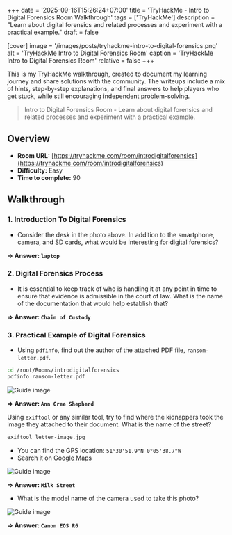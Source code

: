 +++
date = '2025-09-16T15:26:24+07:00'
title = 'TryHackMe - Intro to Digital Forensics Room Walkthrough'
tags = ['TryHackMe']
description = "Learn about digital forensics and related processes and experiment with a practical example."
draft = false

[cover]
  image = '/images/posts/tryhackme-intro-to-digital-forensics.png'
  alt = 'TryHackMe Intro to Digital Forensics Room'
  caption = 'TryHackMe Intro to Digital Forensics Room'
  relative = false
+++

This is my TryHackMe walkthrough, created to document my learning journey and share solutions with the community. The writeups include a mix of hints, step-by-step explanations, and final answers to help players who get stuck, while still encouraging independent problem-solving.

> Intro to Digital Forensics Room - Learn about digital forensics and related processes and experiment with a practical example.

## Overview

-   **Room URL:** [https://tryhackme.com/room/introdigitalforensics](https://tryhackme.com/room/introdigitalforensics)
-   **Difficulty:** Easy
-   **Time to complete:** 90

## Walkthrough

### 1. Introduction To Digital Forensics

-   <p>Consider the desk in the photo above. In addition to the smartphone, camera, and SD cards, what would be interesting for digital forensics?</p>

**=> Answer: `laptop`**

### 2. Digital Forensics Process

-   <p>It is essential to keep track of who is handling it at any point in time to ensure that evidence is admissible in the court of law. What is the name of the documentation that would help establish that?<br /></p>

**=> Answer: `Chain of Custody`**

### 3. Practical Example of Digital Forensics

-   <p>Using <code>pdfinfo</code>, find out the author of the attached PDF file, <code>ransom-letter.pdf</code>.</p>

```bash
cd /root/Rooms/introdigitalforensics
pdfinfo ransom-letter.pdf
```

![Guide image](/images/posts/intro-to-digital-forcensics-1.png)

**=> Answer: `Ann Gree Shepherd`**

<p>Using <code>exiftool</code> or any similar tool, try to find where the kidnappers took the image they attached to their document. What is the name of the street?</p>

```bash
exiftool letter-image.jpg
```

-   You can find the GPS location: `51°30'51.9"N 0°05'38.7"W`
-   Search it on [Google Maps](https://www.google.com/maps/place/51%C2%B030'51.9%22N+0%C2%B005'38.7%22W/@51.5142684,-0.0945692,18.95z/data=!4m4!3m3!8m2!3d51.5144167!4d-0.0940833?entry=ttu&g_ep=EgoyMDI1MDkxMC4wIKXMDSoASAFQAw%3D%3D)

![Guide image](/images/posts/intro-to-digital-forcensics-3.png)

**=> Answer: `Milk Street`**

-   <p>What is the model name of the camera used to take this photo?</p>

![Guide image](/images/posts/intro-to-digital-forcensics-2.png)

**=> Answer: `Canon EOS R6`**
